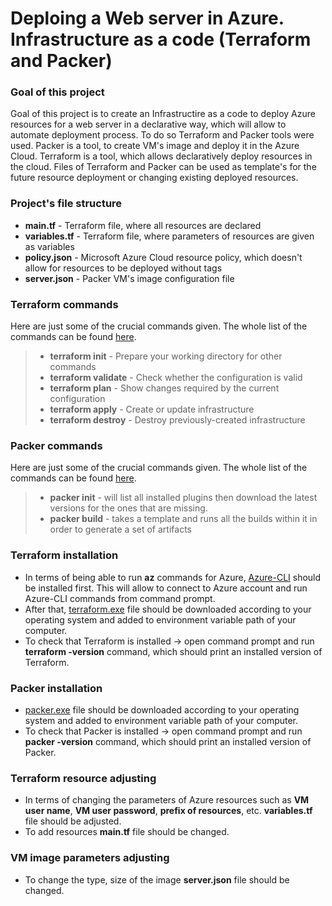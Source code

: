 # Deploing a Web server in Azure. Infrastructure as a code (Terraform and Packer) 

### Goal of this project

Goal of this project is to create an Infrastructire as a code to deploy Azure resources for a web server in a declarative way, which will allow to automate deployment process. To do so Terraform and Packer tools were used. Packer is a tool, to create VM's image and deploy it in the Azure Cloud. Terraform is a tool, which allows declaratively deploy resources in the cloud. Files of Terraform and Packer can be used as template's for the future resource deployment or changing existing deployed resources.

### Project's file structure

- **main.tf**      - Terraform file, where all resources are declared 
- **variables.tf** - Terraform file, where parameters of resources are given as variables
- **policy.json**  - Microsoft Azure Cloud resource policy, which doesn't allow for resources to be deployed without tags
- **server.json**  - Packer VM's image configuration file

### Terraform commands 

Here are just some of the crucial commands given. The whole list of the commands can be found [here](https://www.terraform.io/docs/cli/commands/index.html).   

>- **terraform init**     - Prepare your working directory for other commands
>- **terraform validate** - Check whether the configuration is valid
>- **terraform plan**     - Show changes required by the current configuration
>- **terraform apply**    - Create or update infrastructure
>- **terraform destroy**  - Destroy previously-created infrastructure


### Packer commands 

Here are just some of the crucial commands given. The whole list of the commands can be found [here](https://www.packer.io/docs/commands).   

>- **packer init**     - will list all installed plugins then download the latest versions for the ones that are missing.
>- **packer build**    - takes a template and runs all the builds within it in order to generate a set of artifacts

### Terraform installation

- In terms of being able to run **az** commands for Azure, [Azure-CLI](https://docs.microsoft.com/en-us/cli/azure/install-azure-cli-windows?tabs=azure-cli) should be installed first. This will allow to connect to Azure account and run Azure-CLI commands from command prompt.
- After that,  [terraform.exe](https://www.terraform.io/downloads.html) file should be downloaded according to your operating system and added to environment variable path of your computer. 
- To check that Terraform is installed -> open command prompt and run **terraform -version** command, which should print an installed version of Terraform.    

### Packer installation

-  [packer.exe](https://www.packer.io/downloads) file should be downloaded according to your operating system and added to environment variable path of your computer. 
- To check that Packer is installed -> open command prompt and run **packer -version** command, which should print an installed version of Packer. 

### Terraform resource adjusting

- In terms of changing the parameters of Azure resources such as **VM user name**, **VM user password**, **prefix of resources**, etc. **variables.tf** file should be adjusted.  
- To add resources **main.tf** file should be changed.

### VM image parameters adjusting

- To change the type, size of the  image **server.json** file should be changed. 